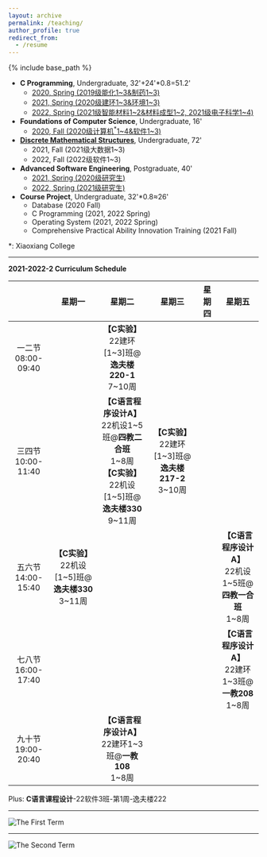 ```yaml
---
layout: archive
permalink: /teaching/
author_profile: true
redirect_from:
  - /resume
---
```


{% include base_path %}

* **C Programming**, Undergraduate, 32'+24'\*0.8=51.2'
  * [2020, Spring (2019级能化1~3&制药1~3)](http://guoshengkang.github.io/teaching/2020-spring-c-programming)
  * [2021, Spring (2020级建环1~3&环境1~3)](http://guoshengkang.github.io/teaching/2021-spring-c-programming)
  * [2022, Spring (2021级智能材料1~2&材料成型1~2, 2021级电子科学1~4)](http://guoshengkang.github.io/teaching/2022-spring-c-programming)
* **Foundations of Computer Science**, Undergraduate, 16'
  * [2020, Fall (2020级计算机<sup>\*</sup>1~4&软件1~3)](http://guoshengkang.github.io/teaching/2020-fall-foundations-of-computer-science)
* [**Discrete Mathematical Structures**](http://guoshengkang.github.io/teaching/fall-discrete-mathematical-structures), Undergraduate, 72'
  * 2021, Fall (2021级大数据1~3)
  * 2022, Fall (2022级软件1~3)
* **Advanced Software Engineering**, Postgraduate, 40'
  * [2021, Spring (2020级研究生)](http://guoshengkang.github.io/teaching/2021-spring-advanced-software-engineering)
  * [2022, Spring (2021级研究生)](http://guoshengkang.github.io/teaching/2022-spring-advanced-software-engineering)
* **Course Project**, Undergraduate, 32'\*0.8≈26'
  * Database (2020 Fall)
  * C Programming (2021, 2022 Spring)
  * Operating System (2021, 2022 Spring)
  * Comprehensive Practical Ability Innovation Training (2021 Fall)

\*: Xiaoxiang College
- - -

**2021-2022-2 Curriculum Schedule**

|        |星期一|星期二|星期三|星期四|星期五|
| :----: | :----: | :----: | :----: | :----: | :----: |
|一二节<br>08:00-09:40|	|**【C实验】**<br>22建环[1~3]班@**逸夫楼220-1**<br>7~10周| |	 |	|
|三四节<br>10:00-11:40|	|**【C语言程序设计A】**<br>22机设1~5班@**四教二合班**<br>1~8周<br>**【C实验】**<br>22机设[1~5]班@**逸夫楼330**<br>9~11周|**【C实验】**<br>22建环[1~3]班@**逸夫楼217-2**<br>3~10周| |  |
|五六节<br>14:00-15:40|**【C实验】**<br>22机设[1~5]班@**逸夫楼330**<br>3~11周|	 |	|	|**【C语言程序设计A】**<br>22机设1~5班@**四教一合班**<br>1~8周|
|七八节<br>16:00-17:40|	|	 |  |	|**【C语言程序设计A】**<br>22建环1~3班@**一教208**<br>1~8周|
|九十节<br>19:00-20:40|	|**【C语言程序设计A】**<br>22建环1~3班@**一教108**<br>1~8周|  |	| |

Plus: **C语言课程设计**-22软件3班-第1周-逸夫楼222
- - -

![The First Term](http://guoshengkang.github.io/files/The_First_Term.jpg)  
- - -
![The Second Term](http://guoshengkang.github.io/files/The_Second_Term.jpg) 
